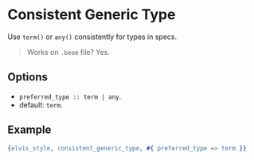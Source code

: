 # Consistent Generic Type

Use `term()` or `any()` consistently for types in specs.

> Works on `.beam` file? Yes.

## Options

- `preferred_type :: term | any`.
- default: `term`.

## Example

```erlang
{elvis_style, consistent_generic_type, #{ preferred_type => term }}
```
